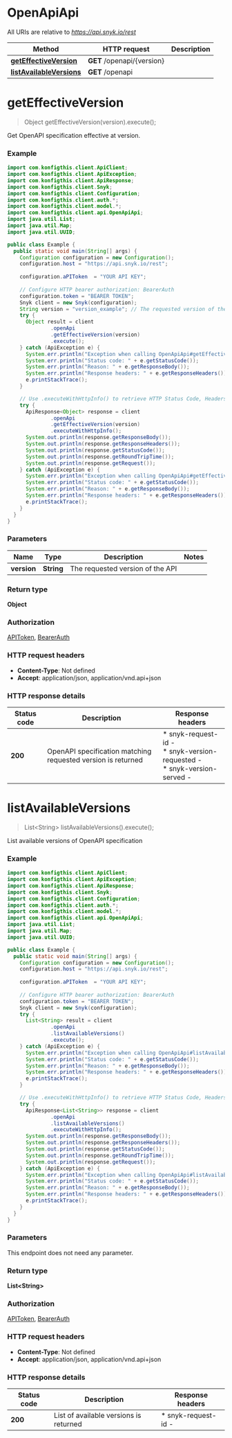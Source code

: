 # OpenApiApi

All URIs are relative to *https://api.snyk.io/rest*

| Method | HTTP request | Description |
|------------- | ------------- | -------------|
| [**getEffectiveVersion**](OpenApiApi.md#getEffectiveVersion) | **GET** /openapi/{version} |  |
| [**listAvailableVersions**](OpenApiApi.md#listAvailableVersions) | **GET** /openapi |  |


<a name="getEffectiveVersion"></a>
# **getEffectiveVersion**
> Object getEffectiveVersion(version).execute();



Get OpenAPI specification effective at version.

### Example
```java
import com.konfigthis.client.ApiClient;
import com.konfigthis.client.ApiException;
import com.konfigthis.client.ApiResponse;
import com.konfigthis.client.Snyk;
import com.konfigthis.client.Configuration;
import com.konfigthis.client.auth.*;
import com.konfigthis.client.model.*;
import com.konfigthis.client.api.OpenApiApi;
import java.util.List;
import java.util.Map;
import java.util.UUID;

public class Example {
  public static void main(String[] args) {
    Configuration configuration = new Configuration();
    configuration.host = "https://api.snyk.io/rest";
    
    configuration.aPIToken  = "YOUR API KEY";
    
    // Configure HTTP bearer authorization: BearerAuth
    configuration.token = "BEARER TOKEN";
    Snyk client = new Snyk(configuration);
    String version = "version_example"; // The requested version of the API
    try {
      Object result = client
              .openApi
              .getEffectiveVersion(version)
              .execute();
    } catch (ApiException e) {
      System.err.println("Exception when calling OpenApiApi#getEffectiveVersion");
      System.err.println("Status code: " + e.getStatusCode());
      System.err.println("Reason: " + e.getResponseBody());
      System.err.println("Response headers: " + e.getResponseHeaders());
      e.printStackTrace();
    }

    // Use .executeWithHttpInfo() to retrieve HTTP Status Code, Headers and Request
    try {
      ApiResponse<Object> response = client
              .openApi
              .getEffectiveVersion(version)
              .executeWithHttpInfo();
      System.out.println(response.getResponseBody());
      System.out.println(response.getResponseHeaders());
      System.out.println(response.getStatusCode());
      System.out.println(response.getRoundTripTime());
      System.out.println(response.getRequest());
    } catch (ApiException e) {
      System.err.println("Exception when calling OpenApiApi#getEffectiveVersion");
      System.err.println("Status code: " + e.getStatusCode());
      System.err.println("Reason: " + e.getResponseBody());
      System.err.println("Response headers: " + e.getResponseHeaders());
      e.printStackTrace();
    }
  }
}

```

### Parameters

| Name | Type | Description  | Notes |
|------------- | ------------- | ------------- | -------------|
| **version** | **String**| The requested version of the API | |

### Return type

**Object**

### Authorization

[APIToken](../README.md#APIToken), [BearerAuth](../README.md#BearerAuth)

### HTTP request headers

 - **Content-Type**: Not defined
 - **Accept**: application/json, application/vnd.api+json

### HTTP response details
| Status code | Description | Response headers |
|-------------|-------------|------------------|
| **200** | OpenAPI specification matching requested version is returned |  * snyk-request-id -  <br>  * snyk-version-requested -  <br>  * snyk-version-served -  <br>  |

<a name="listAvailableVersions"></a>
# **listAvailableVersions**
> List&lt;String&gt; listAvailableVersions().execute();



List available versions of OpenAPI specification

### Example
```java
import com.konfigthis.client.ApiClient;
import com.konfigthis.client.ApiException;
import com.konfigthis.client.ApiResponse;
import com.konfigthis.client.Snyk;
import com.konfigthis.client.Configuration;
import com.konfigthis.client.auth.*;
import com.konfigthis.client.model.*;
import com.konfigthis.client.api.OpenApiApi;
import java.util.List;
import java.util.Map;
import java.util.UUID;

public class Example {
  public static void main(String[] args) {
    Configuration configuration = new Configuration();
    configuration.host = "https://api.snyk.io/rest";
    
    configuration.aPIToken  = "YOUR API KEY";
    
    // Configure HTTP bearer authorization: BearerAuth
    configuration.token = "BEARER TOKEN";
    Snyk client = new Snyk(configuration);
    try {
      List<String> result = client
              .openApi
              .listAvailableVersions()
              .execute();
    } catch (ApiException e) {
      System.err.println("Exception when calling OpenApiApi#listAvailableVersions");
      System.err.println("Status code: " + e.getStatusCode());
      System.err.println("Reason: " + e.getResponseBody());
      System.err.println("Response headers: " + e.getResponseHeaders());
      e.printStackTrace();
    }

    // Use .executeWithHttpInfo() to retrieve HTTP Status Code, Headers and Request
    try {
      ApiResponse<List<String>> response = client
              .openApi
              .listAvailableVersions()
              .executeWithHttpInfo();
      System.out.println(response.getResponseBody());
      System.out.println(response.getResponseHeaders());
      System.out.println(response.getStatusCode());
      System.out.println(response.getRoundTripTime());
      System.out.println(response.getRequest());
    } catch (ApiException e) {
      System.err.println("Exception when calling OpenApiApi#listAvailableVersions");
      System.err.println("Status code: " + e.getStatusCode());
      System.err.println("Reason: " + e.getResponseBody());
      System.err.println("Response headers: " + e.getResponseHeaders());
      e.printStackTrace();
    }
  }
}

```

### Parameters
This endpoint does not need any parameter.

### Return type

**List&lt;String&gt;**

### Authorization

[APIToken](../README.md#APIToken), [BearerAuth](../README.md#BearerAuth)

### HTTP request headers

 - **Content-Type**: Not defined
 - **Accept**: application/json, application/vnd.api+json

### HTTP response details
| Status code | Description | Response headers |
|-------------|-------------|------------------|
| **200** | List of available versions is returned |  * snyk-request-id -  <br>  |

